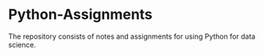 # Python-Assignments
The repository consists of notes and assignments for using Python for data science.
